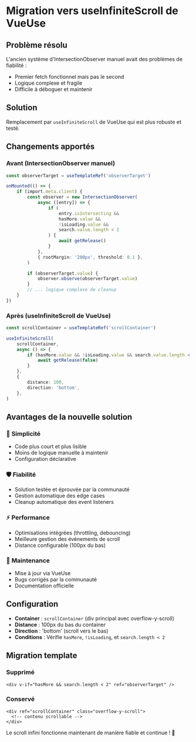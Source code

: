 # Migration vers useInfiniteScroll de VueUse

## Problème résolu

L'ancien système d'IntersectionObserver manuel avait des problèmes de fiabilité :

- Premier fetch fonctionnel mais pas le second
- Logique complexe et fragile
- Difficile à déboguer et maintenir

## Solution

Remplacement par `useInfiniteScroll` de VueUse qui est plus robuste et testé.

## Changements apportés

### Avant (IntersectionObserver manuel)

```typescript
const observerTarget = useTemplateRef('observerTarget')

onMounted(() => {
	if (import.meta.client) {
		const observer = new IntersectionObserver(
			async ([entry]) => {
				if (
					entry.isIntersecting &&
					hasMore.value &&
					!isLoading.value &&
					search.value.length < 2
				) {
					await getRelease()
				}
			},
			{ rootMargin: '200px', threshold: 0.1 },
		)

		if (observerTarget.value) {
			observer.observe(observerTarget.value)
		}
		// ... logique complexe de cleanup
	}
})
```

### Après (useInfiniteScroll de VueUse)

```typescript
const scrollContainer = useTemplateRef('scrollContainer')

useInfiniteScroll(
	scrollContainer,
	async () => {
		if (hasMore.value && !isLoading.value && search.value.length < 2) {
			await getRelease(false)
		}
	},
	{
		distance: 100,
		direction: 'bottom',
	},
)
```

## Avantages de la nouvelle solution

### 🔧 **Simplicité**

- Code plus court et plus lisible
- Moins de logique manuelle à maintenir
- Configuration déclarative

### 🛡️ **Fiabilité**

- Solution testée et éprouvée par la communauté
- Gestion automatique des edge cases
- Cleanup automatique des event listeners

### ⚡ **Performance**

- Optimisations intégrées (throttling, debouncing)
- Meilleure gestion des événements de scroll
- Distance configurable (100px du bas)

### 🔄 **Maintenance**

- Mise à jour via VueUse
- Bugs corrigés par la communauté
- Documentation officielle

## Configuration

- **Container** : `scrollContainer` (div principal avec overflow-y-scroll)
- **Distance** : 100px du bas du container
- **Direction** : 'bottom' (scroll vers le bas)
- **Conditions** : Vérifie `hasMore`, `!isLoading`, et `search.length < 2`

## Migration template

### Supprimé

```vue
<div v-if="hasMore && search.length < 2" ref="observerTarget" />
```

### Conservé

```vue
<div ref="scrollContainer" class="overflow-y-scroll">
  <!-- contenu scrollable -->
</div>
```

Le scroll infini fonctionne maintenant de manière fiable et continue ! 🚀
